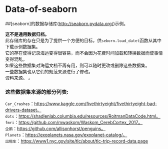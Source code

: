 # Data-of-seaborn


##[seaborn]的数据存储库(http://seaborn.pydata.org/)示例。   

**这不是通用数据归档。**     
此存储库的存在只是为了提供一个方便的目标，供`seborn.load_datet`函数从其中下载示例数据集。  
它的存在使得记录海运变得很容易，而不会因为花费时间加载和转换数据而使事情变得混乱。   
如果这些数据集对海运文档不再有用，则可以随时更改或删除这些数据集。   
一些数据集也从它们的规范来源进行了修改。  
资料来源。
。
### 这些数据集来源的部分列表:   
`Car_Crashes`：https://www.kaggle.com/fivethirtyeight/fivethirtyeight-bad-drivers-dataset。   
`dots`：https://shadlenlab.columbia.edu/resources/RoitmanDataCode.html。   
`fmri`：https://github.com/mwaskom/Waskom_CerebCortex_2017。    
`企鹅`：https://github.com/allisonhorst/penguins。    
`Planets`：https://exoplanets.nasa.gov/exoplanet-catalog/。     
`出租车`：https://www1.nyc.gov/site/tlc/about/tlc-trip-record-data.page    
